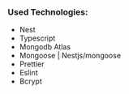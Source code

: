 <h3>Used Technologies:</h3>
<ul>
    <li>Nest</li>
    <li>Typescript</li>
    <li>Mongodb Atlas</li>
    <li>Mongoose | Nestjs/mongoose</li>
    <li>Prettier</li>
    <li>Eslint</li>
    <li>Bcrypt</li>
</ul>
